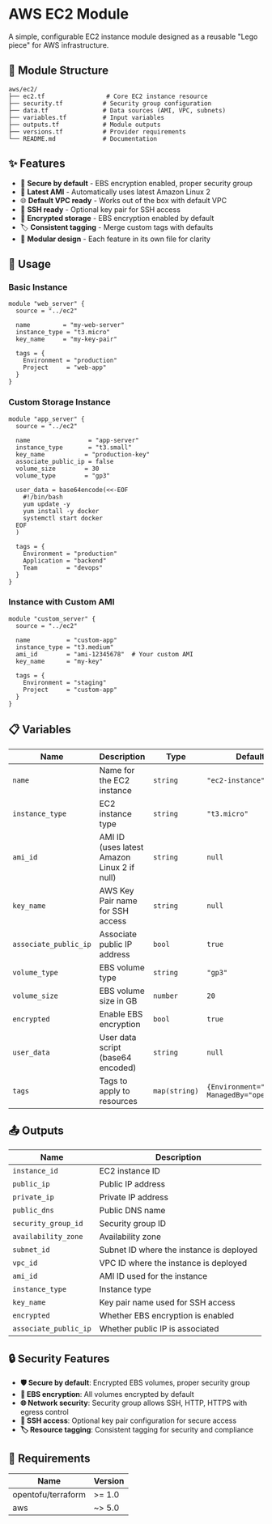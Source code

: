 # AWS EC2 Module

A simple, configurable EC2 instance module designed as a reusable "Lego piece" for AWS infrastructure.

## 📁 Module Structure

```
aws/ec2/
├── ec2.tf                 # Core EC2 instance resource
├── security.tf           # Security group configuration
├── data.tf               # Data sources (AMI, VPC, subnets)
├── variables.tf          # Input variables
├── outputs.tf            # Module outputs
├── versions.tf           # Provider requirements
└── README.md             # Documentation
```

## ✨ Features

- 🔐 **Secure by default** - EBS encryption enabled, proper security group
- 🚀 **Latest AMI** - Automatically uses latest Amazon Linux 2
- 🌐 **Default VPC ready** - Works out of the box with default VPC
- 🔑 **SSH ready** - Optional key pair for SSH access
- 💾 **Encrypted storage** - EBS encryption enabled by default
- 🏷️ **Consistent tagging** - Merge custom tags with defaults
- 🧩 **Modular design** - Each feature in its own file for clarity

## 🚀 Usage

### Basic Instance
```hcl
module "web_server" {
  source = "../ec2"
  
  name         = "my-web-server"
  instance_type = "t3.micro"
  key_name     = "my-key-pair"
  
  tags = {
    Environment = "production"
    Project     = "web-app"
  }
}
```

### Custom Storage Instance
```hcl
module "app_server" {
  source = "../ec2"
  
  name                = "app-server"
  instance_type       = "t3.small"
  key_name           = "production-key"
  associate_public_ip = false
  volume_size        = 30
  volume_type        = "gp3"
  
  user_data = base64encode(<<-EOF
    #!/bin/bash
    yum update -y
    yum install -y docker
    systemctl start docker
  EOF
  )
  
  tags = {
    Environment = "production"
    Application = "backend"
    Team        = "devops"
  }
}
```

### Instance with Custom AMI
```hcl
module "custom_server" {
  source = "../ec2"
  
  name          = "custom-app"
  instance_type = "t3.medium"
  ami_id        = "ami-12345678"  # Your custom AMI
  key_name      = "my-key"
  
  tags = {
    Environment = "staging"
    Project     = "custom-app"
  }
}
```

## 📋 Variables

| Name | Description | Type | Default | Required |
|------|-------------|------|---------|----------|
| `name` | Name for the EC2 instance | `string` | `"ec2-instance"` | ❌ |
| `instance_type` | EC2 instance type | `string` | `"t3.micro"` | ❌ |
| `ami_id` | AMI ID (uses latest Amazon Linux 2 if null) | `string` | `null` | ❌ |
| `key_name` | AWS Key Pair name for SSH access | `string` | `null` | ❌ |
| `associate_public_ip` | Associate public IP address | `bool` | `true` | ❌ |
| `volume_type` | EBS volume type | `string` | `"gp3"` | ❌ |
| `volume_size` | EBS volume size in GB | `number` | `20` | ❌ |
| `encrypted` | Enable EBS encryption | `bool` | `true` | ❌ |
| `user_data` | User data script (base64 encoded) | `string` | `null` | ❌ |
| `tags` | Tags to apply to resources | `map(string)` | `{Environment="lab", ManagedBy="opentofu"}` | ❌ |

## 📤 Outputs

| Name | Description |
|------|-------------|
| `instance_id` | EC2 instance ID |
| `public_ip` | Public IP address |
| `private_ip` | Private IP address |
| `public_dns` | Public DNS name |
| `security_group_id` | Security group ID |
| `availability_zone` | Availability zone |
| `subnet_id` | Subnet ID where the instance is deployed |
| `vpc_id` | VPC ID where the instance is deployed |
| `ami_id` | AMI ID used for the instance |
| `instance_type` | Instance type |
| `key_name` | Key pair name used for SSH access |
| `encrypted` | Whether EBS encryption is enabled |
| `associate_public_ip` | Whether public IP is associated |

## 🔒 Security Features

- **🛡️ Secure by default**: Encrypted EBS volumes, proper security group
- **🔐 EBS encryption**: All volumes encrypted by default
- **🌐 Network security**: Security group allows SSH, HTTP, HTTPS with egress control
- **🔑 SSH access**: Optional key pair configuration for secure access
- **🏷️ Resource tagging**: Consistent tagging for security and compliance

## 📝 Requirements

| Name | Version |
|------|---------|
| opentofu/terraform | >= 1.0 |
| aws | ~> 5.0 |